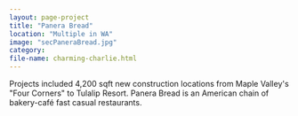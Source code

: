 ```yaml
---
layout: page-project
title: "Panera Bread"
location: "Multiple in WA"
image: "secPaneraBread.jpg"
category:
file-name: charming-charlie.html
---
```


Projects included 4,200 sqft new construction locations from Maple Valley's "Four Corners" to Tulalip Resort. Panera Bread is an American chain of bakery-café fast casual restaurants.
